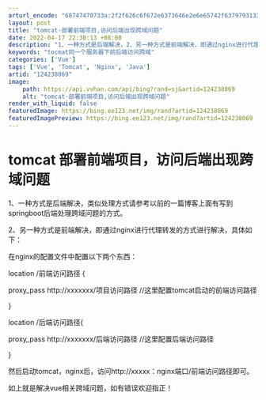 ```yaml
---
arturl_encode: "68747470733a:2f2f626c6f672e6373646e2e6e65742f63797931333537392f:61727469636c652f64657461696c732f313234323338303639"
layout: post
title: "tomcat-部署前端项目,访问后端出现跨域问题"
date: 2022-04-17 22:30:13 +08:00
description: "1、一种方式是后端解决，2、另一种方式是前端解决，即通过nginx进行代理转发的方式进行解决，具体如"
keywords: "tocmat同一个服务器下前后端访问跨域"
categories: ['Vue']
tags: ['Vue', 'Tomcat', 'Nginx', 'Java']
artid: "124238069"
image:
    path: https://api.vvhan.com/api/bing?rand=sj&artid=124238069
    alt: "tomcat-部署前端项目,访问后端出现跨域问题"
render_with_liquid: false
featuredImage: https://bing.ee123.net/img/rand?artid=124238069
featuredImagePreview: https://bing.ee123.net/img/rand?artid=124238069
---
```


# tomcat 部署前端项目，访问后端出现跨域问题

1、一种方式是后端解决，类似处理方式请参考以前的一篇博客上面有写到springboot后端处理跨域问题的方式。

2、另一种方式是前端解决，即通过nginx进行代理转发的方式进行解决，具体如下：

在nginx的配置文件中配置以下两个东西：

location /前端访问路径 {

proxy\_pass http://xxxxxxx/项目访问路径 //这里配置tomcat启动的前端访问路径

}

location /后端访问路径{

proxy\_pass http://xxxxxxx/后端访问路径 //这里配置后端访问路径

}

然后启动tomcat，nginx后，访问http://xxxxx：nginx端口/前端访问路径即可。

如上就是解决vue相关跨域问题，如有错误欢迎指正！